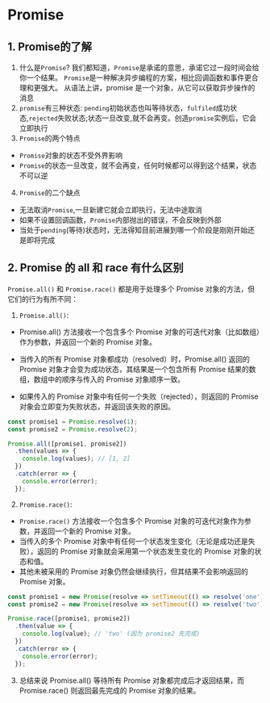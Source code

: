 # Promise

## 1. Promise的了解
1. 什么是`Promise`?
我们都知道，`Promise`是承诺的意思，承诺它过一段时间会给你一个结果。
`Promise`是一种解决异步编程的方案，相比回调函数和事件更合理和更强大。
从语法上讲，promise 是一个对象，从它可以获取异步操作的消息
2. `promise`有三种状态: `pending`初始状态也叫等待状态，`fulfiled`成功状态,`rejected`失败状态;状态一旦改变,就不会再变。创造`promise`实例后，它会立即执行
3. `Promise`的两个特点
- `Promise`对象的状态不受外界影响
- `Promise`的状态一旦改变，就不会再变，任何时候都可以得到这个结果，状态不可以逆
4. `Promise`的二个缺点
- 无法取消`Promise`,一旦新建它就会立即执行，无法中途取消
- 如果不设置回调函数，`Promise`内部抛出的错误，不会反映到外部
- 当处于`pending`(等待)状态时，无法得知目前进展到哪一个阶段是刚刚开始还是即将完成

## 2. Promise 的 all 和 race 有什么区别
`Promise.all()` 和 `Promise.race()` 都是用于处理多个 Promise 对象的方法，但它们的行为有所不同：
1. `Promise.all()`:
- Promise.all() 方法接收一个包含多个 Promise 对象的可迭代对象（比如数组）作为参数，并返回一个新的 Promise 对象。

- 当传入的所有 Promise 对象都成功（resolved）时，Promise.all() 返回的 Promise 对象才会变为成功状态，其结果是一个包含所有 Promise 结果的数组，数组中的顺序与传入的 Promise 对象顺序一致。

- 如果传入的 Promise 对象中有任何一个失败（rejected），则返回的 Promise 对象会立即变为失败状态，并返回该失败的原因。
```js
const promise1 = Promise.resolve(1);
const promise2 = Promise.resolve(2);

Promise.all([promise1, promise2])
  .then(values => {
    console.log(values); // [1, 2]
  })
  .catch(error => {
    console.error(error);
  });

```
2. `Promise.race()`:
- `Promise.race()` 方法接收一个包含多个 Promise 对象的可迭代对象作为参数，并返回一个新的 Promise 对象。
- 当传入的多个 Promise 对象中有任何一个状态发生变化（无论是成功还是失败），返回的 Promise 对象就会采用第一个状态发生变化的 Promise 对象的状态和值。
- 其他未被采用的 Promise 对象仍然会继续执行，但其结果不会影响返回的 Promise 对象。
```js
const promise1 = new Promise(resolve => setTimeout(() => resolve('one'), 1000));
const promise2 = new Promise(resolve => setTimeout(() => resolve('two'), 500);

Promise.race([promise1, promise2])
  .then(value => {
    console.log(value); // 'two' (因为 promise2 先完成)
  })
  .catch(error => {
    console.error(error);
  });

```
3. 总结来说
Promise.all() 等待所有 Promise 对象都完成后才返回结果，而 Promise.race() 则返回最先完成的 Promise 对象的结果。
